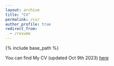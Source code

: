 ```yaml
---
layout: archive
title: "CV"
permalink: /cv/
author_profile: true
redirect_from:
  - /resume
---
```


{% include base_path %}

You can find My CV (updated Oct 9th 2023) [here](https://drive.google.com/file/d/1tbymbp4jnyGY6KX-XkYLsayUmqRjN_l8/view?usp=drive_link)




